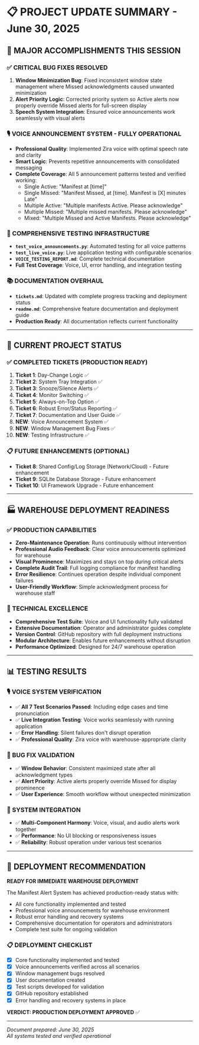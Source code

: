 # 📋 PROJECT UPDATE SUMMARY - June 30, 2025

## 🎯 MAJOR ACCOMPLISHMENTS THIS SESSION

### ✅ CRITICAL BUG FIXES RESOLVED
1. **Window Minimization Bug**: Fixed inconsistent window state management where Missed acknowledgments caused unwanted minimization
2. **Alert Priority Logic**: Corrected priority system so Active alerts now properly override Missed alerts for full-screen display
3. **Speech System Integration**: Ensured voice announcements work seamlessly with visual alerts

### 🎙️ VOICE ANNOUNCEMENT SYSTEM - FULLY OPERATIONAL
- **Professional Quality**: Implemented Zira voice with optimal speech rate and clarity
- **Smart Logic**: Prevents repetitive announcements with consolidated messaging
- **Complete Coverage**: All 5 announcement patterns tested and verified working:
  - Single Active: "Manifest at [time]"
  - Single Missed: "Manifest Missed, at [time]. Manifest is [X] minutes Late"  
  - Multiple Active: "Multiple manifests Active. Please acknowledge"
  - Multiple Missed: "Multiple missed manifests. Please acknowledge"
  - Mixed: "Multiple Missed and Active Manifests. Please acknowledge"

### 🧪 COMPREHENSIVE TESTING INFRASTRUCTURE
- **`test_voice_announcements.py`**: Automated testing for all voice patterns
- **`test_live_voice.py`**: Live application testing with configurable scenarios
- **`VOICE_TESTING_REPORT.md`**: Complete technical documentation
- **Full Test Coverage**: Voice, UI, error handling, and integration testing

### 📚 DOCUMENTATION OVERHAUL
- **`tickets.md`**: Updated with complete progress tracking and deployment status
- **`readme.md`**: Comprehensive feature documentation and deployment guide  
- **Production Ready**: All documentation reflects current functionality

---

## 🚀 CURRENT PROJECT STATUS

### ✅ COMPLETED TICKETS (PRODUCTION READY)
1. **Ticket 1**: Day-Change Logic ✅
2. **Ticket 2**: System Tray Integration ✅  
3. **Ticket 3**: Snooze/Silence Alerts ✅
4. **Ticket 4**: Monitor Switching ✅
5. **Ticket 5**: Always-on-Top Option ✅
6. **Ticket 6**: Robust Error/Status Reporting ✅
7. **Ticket 7**: Documentation and User Guide ✅
8. **NEW**: Voice Announcement System ✅
9. **NEW**: Window Management Bug Fixes ✅
10. **NEW**: Testing Infrastructure ✅

### 📋 FUTURE ENHANCEMENTS (OPTIONAL)
- **Ticket 8**: Shared Config/Log Storage (Network/Cloud) - Future enhancement
- **Ticket 9**: SQLite Database Storage - Future enhancement  
- **Ticket 10**: UI Framework Upgrade - Future enhancement

---

## 🏭 WAREHOUSE DEPLOYMENT READINESS

### ✅ PRODUCTION CAPABILITIES
- **Zero-Maintenance Operation**: Runs continuously without intervention
- **Professional Audio Feedback**: Clear voice announcements optimized for warehouse
- **Visual Prominence**: Maximizes and stays on top during critical alerts
- **Complete Audit Trail**: Full logging compliance for manifest handling
- **Error Resilience**: Continues operation despite individual component failures
- **User-Friendly Workflow**: Simple acknowledgment process for warehouse staff

### 🔧 TECHNICAL EXCELLENCE
- **Comprehensive Test Suite**: Voice and UI functionality fully validated
- **Extensive Documentation**: Operator and administrator guides complete
- **Version Control**: GitHub repository with full deployment instructions
- **Modular Architecture**: Enables future enhancements without disruption
- **Performance Optimized**: Designed for 24/7 warehouse operation

---

## 📊 TESTING RESULTS

### 🎙️ VOICE SYSTEM VERIFICATION
- ✅ **All 7 Test Scenarios Passed**: Including edge cases and time pronunciation
- ✅ **Live Integration Testing**: Voice works seamlessly with running application
- ✅ **Error Handling**: Silent failures don't disrupt operation
- ✅ **Professional Quality**: Zira voice with warehouse-appropriate clarity

### 🐛 BUG FIX VALIDATION  
- ✅ **Window Behavior**: Consistent maximized state after all acknowledgment types
- ✅ **Alert Priority**: Active alerts properly override Missed for display prominence
- ✅ **User Experience**: Smooth workflow without unexpected minimization

### 🔧 SYSTEM INTEGRATION
- ✅ **Multi-Component Harmony**: Voice, visual, and audio alerts work together
- ✅ **Performance**: No UI blocking or responsiveness issues
- ✅ **Reliability**: Robust operation under various test scenarios

---

## 🎉 DEPLOYMENT RECOMMENDATION

**READY FOR IMMEDIATE WAREHOUSE DEPLOYMENT**

The Manifest Alert System has achieved production-ready status with:
- All core functionality implemented and tested
- Professional voice announcements for warehouse environment
- Robust error handling and recovery systems
- Comprehensive documentation for operators and administrators
- Complete test suite for ongoing validation

### 📋 DEPLOYMENT CHECKLIST
- [x] Core functionality implemented and tested
- [x] Voice announcements verified across all scenarios
- [x] Window management bugs resolved
- [x] User documentation created
- [x] Test scripts developed for validation  
- [x] GitHub repository established
- [x] Error handling and recovery systems in place

**VERDICT: PRODUCTION DEPLOYMENT APPROVED** ✅

---

*Document prepared: June 30, 2025*  
*All systems tested and verified operational*
